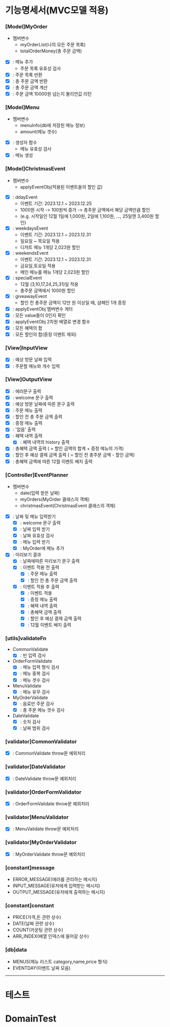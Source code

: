 # 기능명세서(MVC모델 적용)

### [Model]MyOrder

- 멤버변수
  - myOrderList(나의 모든 주문 목록)
  - totalOrderMoney(총 주문 금액)
- [x] : 메뉴 추가
  - 주문 목록 유효성 검사
- [x] : 주문 목록 반환
- [x] : 총 주문 금액 반환
- [x] : 총 주문 금액 계산
- [x] : 주문 금액 10000원 넘는지 불리언값 리턴

### [Model]Menu

- 멤버변수
  - menuInfo(db에 저장된 메뉴 정보)
  - amount(메뉴 갯수)
- [x] : 생성자 함수
  - 메뉴 유효성 검사
- [x] : 메뉴 생성

### [Model]ChristmasEvent

- 멤버변수
  - applyEventObj(적용된 이벤트들의 할인 값)
- [x] : ddayEvent
  - 이벤트 기간: 2023.12.1 ~ 2023.12.25
  - 1000원 시작 -> 100원씩 증가 -> 총주문 금액에서 해당 금액만큼 할인
  - (e.g. 시작일인 12월 1일에 1,000원, 2일에 1,100원, ..., 25일엔 3,400원 할인)
- [x] : weekdaysEvent
  - 이벤트 기간: 2023.12.1 ~ 2023.12.31
  - 일요일 ~ 목요일 적용
  - 디저트 메뉴 1개당 2,023원 할인
- [x] : weekendsEvent
  - 이벤트 기간: 2023.12.1 ~ 2023.12.31
  - 금요일,토요일 적용
  - 메인 메뉴를 메뉴 1개당 2,023원 할인
- [x] : specialEvent
  - 12월 (3,10,17,24,25,31)일 적용
  - 총주문 금액에서 1000원 할인
- [x] : giveawayEvent
  - 할인 전 총주문 금액이 12만 원 이상일 때, 샴페인 1개 증정
- [x] : applyEventObj 멤버변수 게터
- [x] : 모든 value들이 0인지 확인
- [x] : applyEventObj 2차원 배열로 변경 함수
- [x] : 모든 혜택의 합
- [x] : 모든 할인의 합(증정 이벤트 제외)

### [View]InputView

- [x] : 예상 방문 날짜 입력
- [x] : 주문할 메뉴와 개수 입력

### [View]OutputView

- [x] : 에러문구 출력
- [x] : welcome 문구 출력
- [x] : 예상 방문 날짜에 따른 문구 출력
- [x] : 주문 메뉴 출력
- [x] : 할인 전 총 주문 금액 출력
- [x] : 증정 메뉴 출력
- [x] : '없음' 출력
- [x] : 혜택 내역 출력
  - [x] : 혜택 내역의 history 출력
- [x] : 총혜택 금액 출력 ( = 할인 금액의 합계 + 증정 메뉴의 가격)
- [x] : 할인 후 예상 결제 금액 출력 ( = 할인 전 총주문 금액 - 할인 금액)
- [x] : 총혜택 금액에 따른 12월 이벤트 배지 출력

### [Controller]EventPlanner

- 멤버변수
  - date(입력 받은 날짜)
  - myOrders(MyOrder 클래스의 객체)
  - christmasEvent(ChristmasEvent 클래스의 객체)
- [x] : 날짜 및 메뉴 입력받기
  - [x] : welcome 문구 출력
  - [x] : 날짜 입력 받기
  - [x] : 날짜 유효성 검사
  - [x] : 메뉴 입력 받기
  - [x] : MyOrder에 메뉴 추가
- [x] : 미리보기 결과
  - [x] : 날짜에따른 미리보기 문구 출력
  - [x] : 이벤트 적용 전 출력
    - [x] : 주문 메뉴 출력
    - [x] : 할인 전 총 주문 금액 출력
  - [x] : 이벤트 적용 후 출력
    - [x] : 이벤트 적용
    - [x] : 증정 메뉴 출력
    - [x] : 혜택 내역 출력
    - [x] : 총혜택 금액 출력
    - [x] : 할인 후 예상 결제 금액 출력
    - [x] : 12월 이벤트 배지 출력

### [utils]validateFn

- CommonValidate
  - [x] : 빈 입력 검사
- OrderFormValidate
  - [x] : 메뉴 입력 형식 검사
  - [x] : 메뉴 중복 검사
  - [x] : 메뉴 갯수 검사
- MenuValidate
  - [x] : 메뉴 유무 검사
- MyOrderValidate
  - [x] : 음료만 주문 검사
  - [x] : 총 주문 메뉴 갯수 검사
- DateValidate
  - [x] : 숫자 검사
  - [x] : 날짜 범위 검사

### [validator]CommonValidator

- [x] : CommonValidate throw문 예외처리

### [validator]DateValidator

- [x] : DateValidate throw문 예외처리

### [validator]OrderFormValidator

- [x] : OrderFormValidate throw문 예외처리

### [validator]MenuValidator

- [x] : MenuValidate throw문 예외처리

### [validator]MyOrderValidator

- [x] : MyOrderValidate throw문 예외처리

### [constant]message

- ERROR_MESSAGE(에러를 관리하는 메시지)
- INPUT_MESSAGE(유저에게 입력받는 메시지)
- OUTPUT_MESSAGE(유저에게 출력하는 메시지)

### [constant]constant

- PRICE(가격,돈 관련 상수)
- DATE(날짜 관련 상수)
- COUNT(카운팅 관련 상수)
- ARR_INDEX(배열 인덱스에 들어갈 상수)

### [db]data

- MENUS(메뉴 리스트 category,name,price 형식)
- EVENTDAY(이벤트 날짜 모음)

---

# 테스트

# DomainTest
